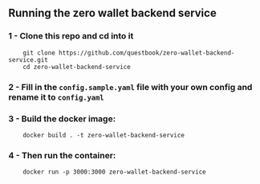 ## Running the zero wallet backend service

### 1 - Clone this repo and cd into it

```
    git clone https://github.com/questbook/zero-wallet-backend-service.git
    cd zero-wallet-backend-service
```

### 2 - Fill in the `config.sample.yaml` file with your own config and rename it to `config.yaml`

### 3 - Build the docker image:

```
    docker build . -t zero-wallet-backend-service
```

### 4 - Then run the container:

```
    docker run -p 3000:3000 zero-wallet-backend-service
```
